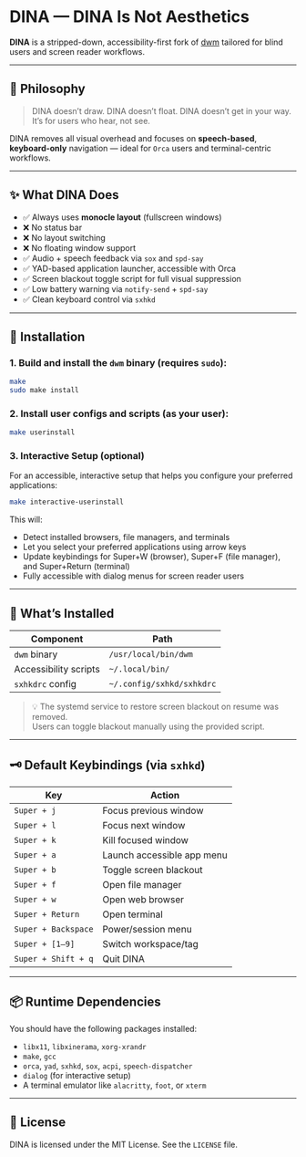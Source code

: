# DINA — DINA Is Not Aesthetics

**DINA** is a stripped-down, accessibility-first fork of [dwm](https://dwm.suckless.org/) tailored for blind users and screen reader workflows.

---

## 🧠 Philosophy

> DINA doesn’t draw. DINA doesn’t float. DINA doesn’t get in your way.  
> It’s for users who hear, not see.

DINA removes all visual overhead and focuses on **speech-based**, **keyboard-only** navigation — ideal for `Orca` users and terminal-centric workflows.

---

## ✨ What DINA Does

- ✅ Always uses **monocle layout** (fullscreen windows)
- ❌ No status bar
- ❌ No layout switching
- ❌ No floating window support
- ✅ Audio + speech feedback via `sox` and `spd-say`
- ✅ YAD-based application launcher, accessible with Orca
- ✅ Screen blackout toggle script for full visual suppression
- ✅ Low battery warning via `notify-send` + `spd-say`
- ✅ Clean keyboard control via `sxhkd`

---

## 🧱 Installation

### 1. Build and install the `dwm` binary (requires `sudo`):

```sh
make
sudo make install
```

### 2. Install user configs and scripts (as your user):

```sh
make userinstall
```

### 3. Interactive Setup (optional)

For an accessible, interactive setup that helps you configure your preferred applications:

```sh
make interactive-userinstall
```

This will:
- Detect installed browsers, file managers, and terminals
- Let you select your preferred applications using arrow keys
- Update keybindings for Super+W (browser), Super+F (file manager), and Super+Return (terminal)
- Fully accessible with dialog menus for screen reader users

---

## 📁 What’s Installed

| Component                  | Path                                      |
|---------------------------|-------------------------------------------|
| `dwm` binary              | `/usr/local/bin/dwm`                      |
| Accessibility scripts     | `~/.local/bin/`                           |
| `sxhkdrc` config          | `~/.config/sxhkd/sxhkdrc`                 |

> 💡 The systemd service to restore screen blackout on resume was removed.  
Users can toggle blackout manually using the provided script.

---

## 🗝️ Default Keybindings (via `sxhkd`)

| Key                        | Action                     |
|---------------------------|----------------------------|
| `Super + j`               | Focus previous window      |
| `Super + l`               | Focus next window          |
| `Super + k`               | Kill focused window        |
| `Super + a`               | Launch accessible app menu |
| `Super + b`               | Toggle screen blackout     |
| `Super + f`               | Open file manager          |
| `Super + w`               | Open web browser           |
| `Super + Return`          | Open terminal              |
| `Super + Backspace`       | Power/session menu         |
| `Super + [1–9]`           | Switch workspace/tag       |
| `Super + Shift + q`       | Quit DINA                  |

---

## 📦 Runtime Dependencies

You should have the following packages installed:

- `libx11`, `libxinerama`, `xorg-xrandr`
- `make`, `gcc`
- `orca`, `yad`, `sxhkd`, `sox`, `acpi`, `speech-dispatcher`
- `dialog` (for interactive setup)
- A terminal emulator like `alacritty`, `foot`, or `xterm`

---

## 🔗 License

DINA is licensed under the MIT License. See the `LICENSE` file.
